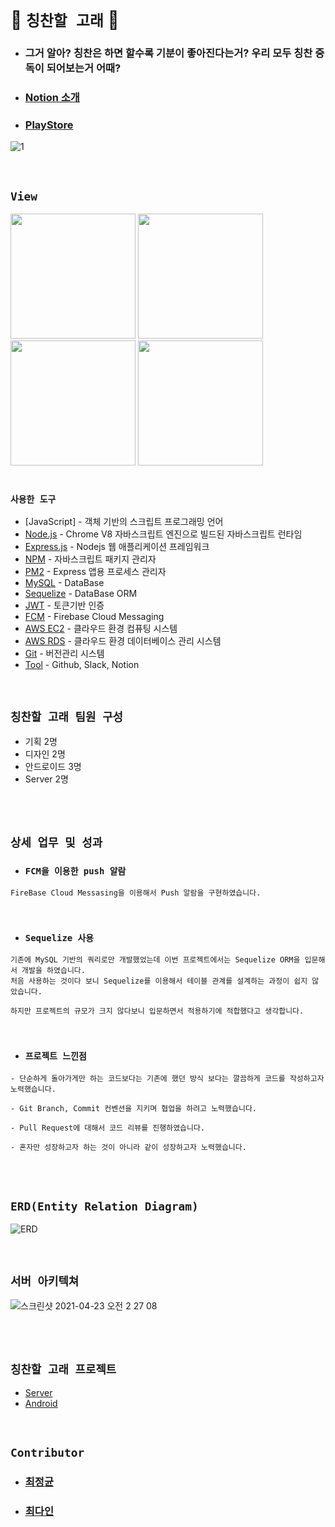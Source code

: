 # 💙 `칭찬할 고래` 💙

- ### 그거 알아? 칭찬은 하면 할수록 기분이 좋아진다는거? 우리 모두 칭찬 중독이 되어보는거 어때?
- ### [Notion 소개](https://www.notion.so/8cafb7768caa4b8c9cbf8e2e8d8b3361)
- ### [PlayStore](https://play.google.com/store/apps/details?id=com.sopt27.praisewhale)

![1](https://user-images.githubusercontent.com/45676906/101926565-b0515780-3c16-11eb-848a-c55b729cabad.png)

<br>

## `View`

<div>
 <img src="https://user-images.githubusercontent.com/45676906/114030963-d8e01a00-98b5-11eb-95ee-65cedaec9265.png" width="200" height="200">
 <img src="https://user-images.githubusercontent.com/45676906/114031057-f3b28e80-98b5-11eb-9abf-094b4a97300d.png" width="200" height="200">
 <img src="https://user-images.githubusercontent.com/45676906/114031120-075df500-98b6-11eb-8e60-1db558b056b4.png" width="200" height="200">
 <img src="https://user-images.githubusercontent.com/45676906/114031123-07f68b80-98b6-11eb-96b1-dc7ee81c5a51.png" width="200" height="200">
</div>

<br>

### `사용한 도구`

- [JavaScript] - 객체 기반의 스크립트 프로그래밍 언어
- [Node.js]() - Chrome V8 자바스크립트 엔진으로 빌드된 자바스크립트 런타임
- [Express.js]() - Nodejs 웹 애플리케이션 프레임워크
- [NPM]()  - 자바스크립트 패키지 관리자
- [PM2]() - Express 앱용 프로세스 관리자
- [MySQL]() - DataBase
- [Sequelize]() - DataBase ORM
- [JWT]() - 토큰기반 인증
- [FCM]() - Firebase Cloud Messaging
- [AWS EC2]() - 클라우드 환경 컴퓨팅 시스템
- [AWS RDS]() - 클라우드 환경 데이터베이스 관리 시스템
- [Git]() - 버전관리 시스템
- [Tool]() - Github, Slack, Notion

<br>

## `칭찬할 고래 팀원 구성`

- 기획 2명
- 디자인 2명
- 안드로이드 3명
- Server 2명

<br> <br>

## `상세 업무 및 성과`

- ### `FCM을 이용한 push 알람`

```
FireBase Cloud Messasing을 이용해서 Push 알람을 구현하였습니다. 
```

<br>

- ### `Sequelize 사용`

```
기존에 MySQL 기반의 쿼리로만 개발했었는데 이번 프로젝트에서는 Sequelize ORM을 입문해서 개발을 하였습니다. 
처음 사용하는 것이다 보니 Sequelize를 이용해서 테이블 관계를 설계하는 과정이 쉽지 않았습니다. 

하지만 프로젝트의 규모가 크지 않다보니 입문하면서 적용하기에 적합했다고 생각합니다.  
```

<br>

- ### `프로젝트 느낀점`

```
- 단순하게 돌아가게만 하는 코드보다는 기존에 했던 방식 보다는 깔끔하게 코드를 작성하고자 
노력했습니다. 

- Git Branch, Commit 컨벤션을 지키며 협업을 하려고 노력했습니다. 

- Pull Request에 대해서 코드 리뷰를 진행하였습니다.

- 혼자만 성장하고자 하는 것이 아니라 같이 성장하고자 노력했습니다. 
```


<br> <br>

## `ERD(Entity Relation Diagram)`

![ERD](https://user-images.githubusercontent.com/68318945/108599728-41db0380-73d6-11eb-9d1c-7523401c8ff7.png)

<br> 

## `서버 아키텍쳐`

![스크린샷 2021-04-23 오전 2 27 08](https://user-images.githubusercontent.com/45676906/115759620-6ace4380-a3db-11eb-8b46-7c427598cc16.png)

<br>

<br>

## `칭찬할 고래 프로젝트`

- [Server](https://github.com/Praise-Whale/Praise-Server)
- [Android](https://github.com/Praise-Whale/Praise-Whale-AOS)

<br>

## `Contributor`

- ### [최정균](https://github.com/wjdrbs96)
- ### [최다인](https://github.com/Chedda98)
